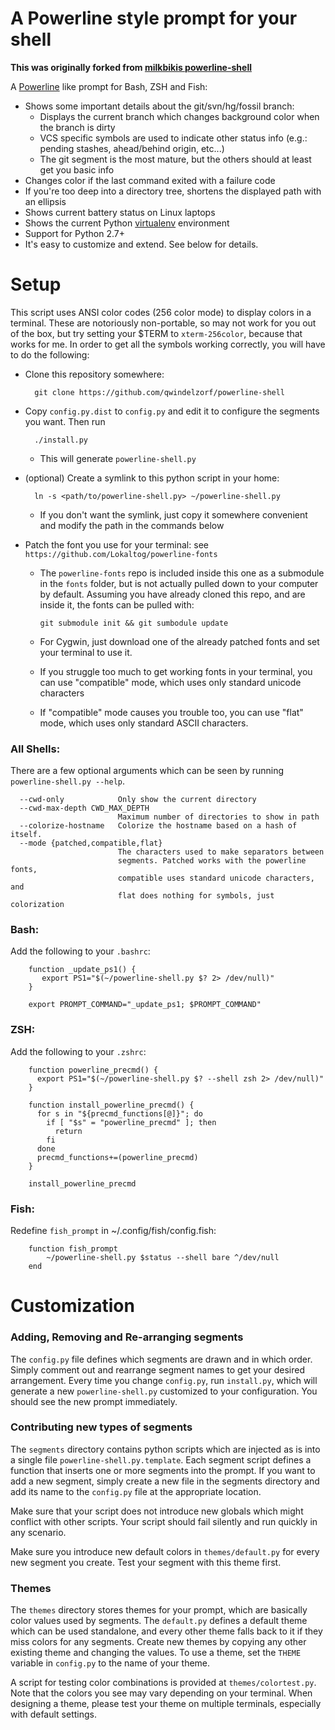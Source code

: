 A Powerline style prompt for your shell
=======================================

__This was originally forked from [milkbikis powerline-shell](https://github.com/milkbikis/powerline-shell)__

A [Powerline](https://github.com/Lokaltog/vim-powerline) like prompt for Bash, ZSH and Fish:

*  Shows some important details about the git/svn/hg/fossil branch:
    *  Displays the current branch which changes background color when the branch is dirty
    *  VCS specific symbols are used to indicate other status info (e.g.: pending stashes, ahead/behind origin, etc...)
    *  The git segment is the most mature, but the others should at least get you basic info
*  Changes color if the last command exited with a failure code
*  If you're too deep into a directory tree, shortens the displayed path with an ellipsis
*  Shows current battery status on Linux laptops
*  Shows the current Python [virtualenv](http://www.virtualenv.org/) environment
*  Support for Python 2.7+
*  It's easy to customize and extend. See below for details.

# Setup

This script uses ANSI color codes (256 color mode) to display colors in a terminal. These are notoriously non-portable, so may not work for you out of the box, but try setting your $TERM to `xterm-256color`, because that works for me. In order to get all the symbols working correctly, you will have to do the following:

* Clone this repository somewhere:

        git clone https://github.com/qwindelzorf/powerline-shell

* Copy `config.py.dist` to `config.py` and edit it to configure the segments you want. Then run

        ./install.py

  * This will generate `powerline-shell.py`

* (optional) Create a symlink to this python script in your home:

        ln -s <path/to/powerline-shell.py> ~/powerline-shell.py

  * If you don't want the symlink, just copy it somewhere convenient and modify the path in the commands below

* Patch the font you use for your terminal: see `https://github.com/Lokaltog/powerline-fonts`
  * The `powerline-fonts` repo is included inside this one as a submodule in the `fonts` folder, but is not actually pulled down to your computer by default. Assuming you have already cloned this repo, and are inside it, the fonts can be pulled with:

        git submodule init && git sumbodule update

  * For Cygwin, just download one of the already patched fonts and set your terminal to use it.
  * If you struggle too much to get working fonts in your terminal, you can use "compatible" mode, which uses only standard unicode characters
  * If "compatible" mode causes you trouble too, you can use "flat" mode, which uses only standard ASCII characters.

### All Shells:
There are a few optional arguments which can be seen by running `powerline-shell.py --help`.

```
  --cwd-only            Only show the current directory
  --cwd-max-depth CWD_MAX_DEPTH
                        Maximum number of directories to show in path
  --colorize-hostname   Colorize the hostname based on a hash of itself.
  --mode {patched,compatible,flat}
                        The characters used to make separators between
                        segments. Patched works with the powerline fonts,
                        compatible uses standard unicode characters, and
                        flat does nothing for symbols, just colorization
```

### Bash:
Add the following to your `.bashrc`:

        function _update_ps1() {
           export PS1="$(~/powerline-shell.py $? 2> /dev/null)"
        }

        export PROMPT_COMMAND="_update_ps1; $PROMPT_COMMAND"

### ZSH:
Add the following to your `.zshrc`:

        function powerline_precmd() {
          export PS1="$(~/powerline-shell.py $? --shell zsh 2> /dev/null)"
        }

        function install_powerline_precmd() {
          for s in "${precmd_functions[@]}"; do
            if [ "$s" = "powerline_precmd" ]; then
              return
            fi
          done
          precmd_functions+=(powerline_precmd)
        }

        install_powerline_precmd

### Fish:
Redefine `fish_prompt` in ~/.config/fish/config.fish:

        function fish_prompt
            ~/powerline-shell.py $status --shell bare ^/dev/null
        end

# Customization

### Adding, Removing and Re-arranging segments

The `config.py` file defines which segments are drawn and in which order. Simply comment out and rearrange segment names to get your desired arrangement. Every time you change `config.py`, run `install.py`, which will generate a new `powerline-shell.py` customized to your configuration. You should see the new prompt immediately.

### Contributing new types of segments

The `segments` directory contains python scripts which are injected as is into a single file `powerline-shell.py.template`. Each segment script defines a function that inserts one or more segments into the prompt. If you want to add a new segment, simply create a new file in the segments directory and add its name to the `config.py` file at the appropriate location.

Make sure that your script does not introduce new globals which might conflict with other scripts. Your script should fail silently and run quickly in any scenario.

Make sure you introduce new default colors in `themes/default.py` for every new segment you create. Test your segment with this theme first.

### Themes

The `themes` directory stores themes for your prompt, which are basically color values used by segments. The `default.py` defines a default theme which can be used standalone, and every other theme falls back to it if they miss colors for any segments. Create new themes by copying any other existing theme and changing the values. To use a theme, set the `THEME` variable in `config.py` to the name of your theme.

A script for testing color combinations is provided at `themes/colortest.py`. Note that the colors you see may vary depending on your terminal. When designing a theme, please test your theme on multiple terminals, especially with default settings.
